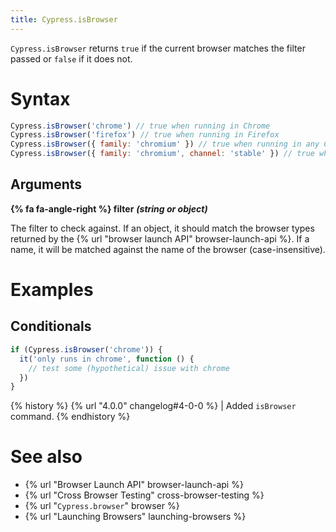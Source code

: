 ```yaml
---
title: Cypress.isBrowser
---
```


`Cypress.isBrowser` returns `true` if the current browser matches the filter passed or `false` if it does not.

# Syntax

```javascript
Cypress.isBrowser('chrome') // true when running in Chrome
Cypress.isBrowser('firefox') // true when running in Firefox
Cypress.isBrowser({ family: 'chromium' }) // true when running in any Chromium-based browser (Chrome, Electron, etc...)
Cypress.isBrowser({ family: 'chromium', channel: 'stable' }) // true when running in any stable release of a Chromium-based browser
```

## Arguments

**{% fa fa-angle-right %} filter**  ***(string or object)***

The filter to check against. If an object, it should match the browser types returned by the {% url "browser launch API" browser-launch-api %}. If a name, it will be matched against the name of the browser (case-insensitive).

# Examples

## Conditionals

```javascript
if (Cypress.isBrowser('chrome')) {
  it('only runs in chrome', function () {
    // test some (hypothetical) issue with chrome
  })
}
```

{% history %}
{% url "4.0.0" changelog#4-0-0 %} | Added `isBrowser` command.
{% endhistory %}

# See also

- {% url "Browser Launch API" browser-launch-api %}
- {% url "Cross Browser Testing" cross-browser-testing %}
- {% url "`Cypress.browser`" browser %}
- {% url "Launching Browsers" launching-browsers %}
